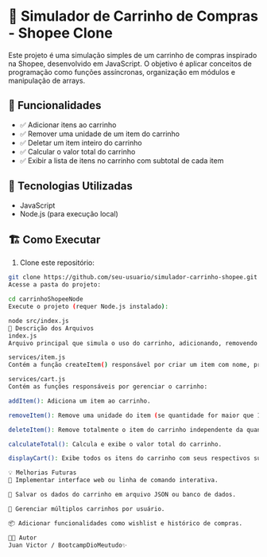 # 🛒 Simulador de Carrinho de Compras - Shopee Clone

Este projeto é uma simulação simples de um carrinho de compras inspirado na Shopee, desenvolvido em JavaScript. O objetivo é aplicar conceitos de programação como funções assíncronas, organização em módulos e manipulação de arrays.

## 🚀 Funcionalidades

- ✅ Adicionar itens ao carrinho
- ✅ Remover uma unidade de um item do carrinho
- ✅ Deletar um item inteiro do carrinho
- ✅ Calcular o valor total do carrinho
- ✅ Exibir a lista de itens no carrinho com subtotal de cada item

## 🔧 Tecnologias Utilizadas

- JavaScript
- Node.js (para execução local)

## 🏗️ Como Executar

1. Clone este repositório:

```bash
git clone https://github.com/seu-usuario/simulador-carrinho-shopee.git
Acesse a pasta do projeto:

cd carrinhoShopeeNode
Execute o projeto (requer Node.js instalado):

node src/index.js
📄 Descrição dos Arquivos
index.js
Arquivo principal que simula o uso do carrinho, adicionando, removendo e exibindo itens.

services/item.js
Contém a função createItem() responsável por criar um item com nome, preço, quantidade e calcular o subtotal.

services/cart.js
Contém as funções responsáveis por gerenciar o carrinho:

addItem(): Adiciona um item ao carrinho.

removeItem(): Remove uma unidade do item (se quantidade for maior que 1, diminui; se for 1, remove do carrinho).

deleteItem(): Remove totalmente o item do carrinho independente da quantidade.

calculateTotal(): Calcula e exibe o valor total do carrinho.

displayCart(): Exibe todos os itens do carrinho com seus respectivos subtotais.

💡 Melhorias Futuras
🔄 Implementar interface web ou linha de comando interativa.

💾 Salvar os dados do carrinho em arquivo JSON ou banco de dados.

👥 Gerenciar múltiplos carrinhos por usuário.

📦 Adicionar funcionalidades como wishlist e histórico de compras.

👨‍💻 Autor
Juan Victor / BootcampDioMeutudo✨
